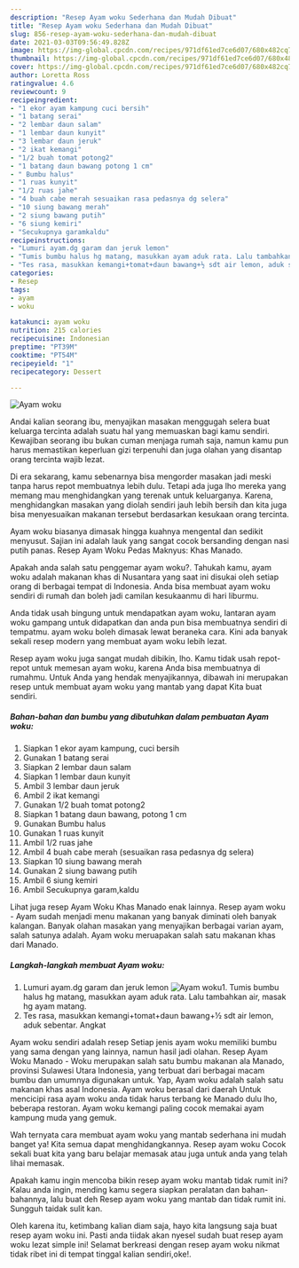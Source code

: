 ```yaml
---
description: "Resep Ayam woku Sederhana dan Mudah Dibuat"
title: "Resep Ayam woku Sederhana dan Mudah Dibuat"
slug: 856-resep-ayam-woku-sederhana-dan-mudah-dibuat
date: 2021-03-03T09:56:49.828Z
image: https://img-global.cpcdn.com/recipes/971df61ed7ce6d07/680x482cq70/ayam-woku-foto-resep-utama.jpg
thumbnail: https://img-global.cpcdn.com/recipes/971df61ed7ce6d07/680x482cq70/ayam-woku-foto-resep-utama.jpg
cover: https://img-global.cpcdn.com/recipes/971df61ed7ce6d07/680x482cq70/ayam-woku-foto-resep-utama.jpg
author: Loretta Ross
ratingvalue: 4.6
reviewcount: 9
recipeingredient:
- "1 ekor ayam kampung cuci bersih"
- "1 batang serai"
- "2 lembar daun salam"
- "1 lembar daun kunyit"
- "3 lembar daun jeruk"
- "2 ikat kemangi"
- "1/2 buah tomat potong2"
- "1 batang daun bawang potong 1 cm"
- " Bumbu halus"
- "1 ruas kunyit"
- "1/2 ruas jahe"
- "4 buah cabe merah sesuaikan rasa pedasnya dg selera"
- "10 siung bawang merah"
- "2 siung bawang putih"
- "6 siung kemiri"
- "Secukupnya garamkaldu"
recipeinstructions:
- "Lumuri ayam.dg garam dan jeruk lemon"
- "Tumis bumbu halus hg matang, masukkan ayam aduk rata. Lalu tambahkan air, masak hg ayam matang."
- "Tes rasa, masukkan kemangi+tomat+daun bawang+½ sdt air lemon, aduk sebentar. Angkat"
categories:
- Resep
tags:
- ayam
- woku

katakunci: ayam woku 
nutrition: 215 calories
recipecuisine: Indonesian
preptime: "PT39M"
cooktime: "PT54M"
recipeyield: "1"
recipecategory: Dessert

---
```



![Ayam woku](https://img-global.cpcdn.com/recipes/971df61ed7ce6d07/680x482cq70/ayam-woku-foto-resep-utama.jpg)

Andai kalian seorang ibu, menyajikan masakan menggugah selera buat keluarga tercinta adalah suatu hal yang memuaskan bagi kamu sendiri. Kewajiban seorang ibu bukan cuman menjaga rumah saja, namun kamu pun harus memastikan keperluan gizi terpenuhi dan juga olahan yang disantap orang tercinta wajib lezat.

Di era  sekarang, kamu sebenarnya bisa mengorder masakan jadi meski tanpa harus repot membuatnya lebih dulu. Tetapi ada juga lho mereka yang memang mau menghidangkan yang terenak untuk keluarganya. Karena, menghidangkan masakan yang diolah sendiri jauh lebih bersih dan kita juga bisa menyesuaikan makanan tersebut berdasarkan kesukaan orang tercinta. 

Ayam woku biasanya dimasak hingga kuahnya mengental dan sedikit menyusut. Sajian ini adalah lauk yang sangat cocok bersanding dengan nasi putih panas. Resep Ayam Woku Pedas Maknyus: Khas Manado.

Apakah anda salah satu penggemar ayam woku?. Tahukah kamu, ayam woku adalah makanan khas di Nusantara yang saat ini disukai oleh setiap orang di berbagai tempat di Indonesia. Anda bisa membuat ayam woku sendiri di rumah dan boleh jadi camilan kesukaanmu di hari liburmu.

Anda tidak usah bingung untuk mendapatkan ayam woku, lantaran ayam woku gampang untuk didapatkan dan anda pun bisa membuatnya sendiri di tempatmu. ayam woku boleh dimasak lewat beraneka cara. Kini ada banyak sekali resep modern yang membuat ayam woku lebih lezat.

Resep ayam woku juga sangat mudah dibikin, lho. Kamu tidak usah repot-repot untuk memesan ayam woku, karena Anda bisa membuatnya di rumahmu. Untuk Anda yang hendak menyajikannya, dibawah ini merupakan resep untuk membuat ayam woku yang mantab yang dapat Kita buat sendiri.

<!--inarticleads1-->

##### Bahan-bahan dan bumbu yang dibutuhkan dalam pembuatan Ayam woku:

1. Siapkan 1 ekor ayam kampung, cuci bersih
1. Gunakan 1 batang serai
1. Siapkan 2 lembar daun salam
1. Siapkan 1 lembar daun kunyit
1. Ambil 3 lembar daun jeruk
1. Ambil 2 ikat kemangi
1. Gunakan 1/2 buah tomat potong2
1. Siapkan 1 batang daun bawang, potong 1 cm
1. Gunakan  Bumbu halus
1. Gunakan 1 ruas kunyit
1. Ambil 1/2 ruas jahe
1. Ambil 4 buah cabe merah (sesuaikan rasa pedasnya dg selera)
1. Siapkan 10 siung bawang merah
1. Gunakan 2 siung bawang putih
1. Ambil 6 siung kemiri
1. Ambil Secukupnya garam,kaldu


Lihat juga resep Ayam Woku Khas Manado enak lainnya. Resep ayam woku - Ayam sudah menjadi menu makanan yang banyak diminati oleh banyak kalangan. Banyak olahan masakan yang menyajikan berbagai varian ayam, salah satunya adalah. Ayam woku meruapakan salah satu makanan khas dari Manado. 

<!--inarticleads2-->

##### Langkah-langkah membuat Ayam woku:

1. Lumuri ayam.dg garam dan jeruk lemon
<img src="https://img-global.cpcdn.com/steps/324015a681d2ab54/160x128cq70/ayam-woku-langkah-memasak-1-foto.jpg" alt="Ayam woku">1. Tumis bumbu halus hg matang, masukkan ayam aduk rata. Lalu tambahkan air, masak hg ayam matang.
1. Tes rasa, masukkan kemangi+tomat+daun bawang+½ sdt air lemon, aduk sebentar. Angkat


Ayam woku sendiri adalah resep Setiap jenis ayam woku memiliki bumbu yang sama dengan yang lainnya, namun hasil jadi olahan. Resep Ayam Woku Manado - Woku merupakan salah satu bumbu makanan ala Manado, provinsi Sulawesi Utara Indonesia, yang terbuat dari berbagai macam bumbu dan umumnya digunakan untuk. Yap, Ayam woku adalah salah satu makanan khas asal Indonesia. Ayam woku berasal dari daerah Untuk mencicipi rasa ayam woku anda tidak harus terbang ke Manado dulu lho, beberapa restoran. Ayam woku kemangi paling cocok memakai ayam kampung muda yang gemuk. 

Wah ternyata cara membuat ayam woku yang mantab sederhana ini mudah banget ya! Kita semua dapat menghidangkannya. Resep ayam woku Cocok sekali buat kita yang baru belajar memasak atau juga untuk anda yang telah lihai memasak.

Apakah kamu ingin mencoba bikin resep ayam woku mantab tidak rumit ini? Kalau anda ingin, mending kamu segera siapkan peralatan dan bahan-bahannya, lalu buat deh Resep ayam woku yang mantab dan tidak rumit ini. Sungguh taidak sulit kan. 

Oleh karena itu, ketimbang kalian diam saja, hayo kita langsung saja buat resep ayam woku ini. Pasti anda tiidak akan nyesel sudah buat resep ayam woku lezat simple ini! Selamat berkreasi dengan resep ayam woku nikmat tidak ribet ini di tempat tinggal kalian sendiri,oke!.

